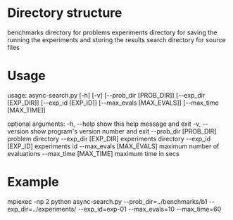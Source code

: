 Directory structure 
===================

benchmarks
    directory for problems
experiments
    directory for saving the running the experiments and storing the results
search
    directory for source files

Usage
=====

usage: async-search.py [-h] [-v] [--prob_dir [PROB_DIR]] [--exp_dir [EXP_DIR]]
                       [--exp_id [EXP_ID]] [--max_evals [MAX_EVALS]]
                       [--max_time [MAX_TIME]]

optional arguments:
  -h, --help            show this help message and exit
  -v, --version         show program's version number and exit
  --prob_dir [PROB_DIR]
                        problem directory
  --exp_dir [EXP_DIR]   experiments directory
  --exp_id [EXP_ID]     experiments id
  --max_evals [MAX_EVALS]
                        maximum number of evaluations
  --max_time [MAX_TIME]
                        maximum time in secs

Example
=======

mpiexec -np 2 python async-search.py --prob_dir=../benchmarks/b1 --exp_dir=../experiments/ --exp_id=exp-01 --max_evals=10 --max_time=60 
